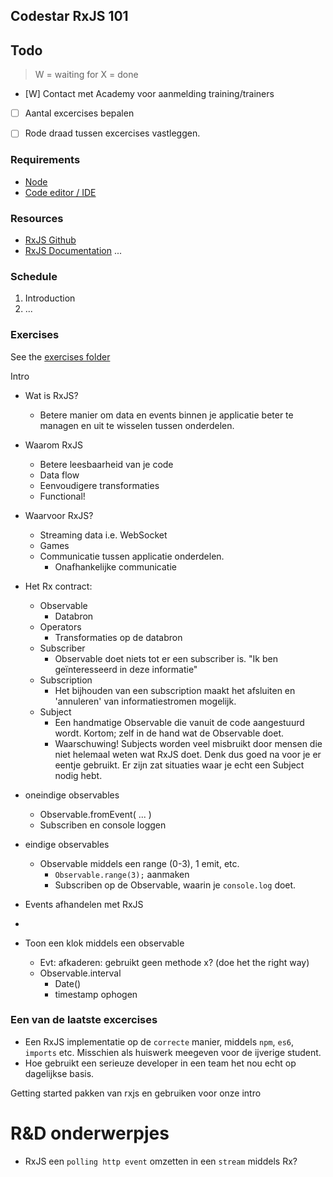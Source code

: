## Codestar RxJS 101

## Todo
> W = waiting for
> X = done

- [W] Contact met Academy voor aanmelding training/trainers
- [ ] Aantal excercises bepalen
- [ ] Rode draad tussen excercises vastleggen.


### Requirements
* [Node](https://nodejs.org/en/download/)
* [Code editor / IDE](https://code.visualstudio.com/Download)

### Resources
* [RxJS Github](https://github.com/reactivex/rxjs)
* [RxJS Documentation](http://reactivex.io/rxjs/)
...

### Schedule
1. Introduction
2. ...

### Exercises
See the [exercises folder](exercises/README.md)


Intro
- Wat is RxJS? 
    - Betere manier om data en events binnen je applicatie beter te managen en uit te wisselen tussen onderdelen.
- Waarom RxJS
    - Betere leesbaarheid van je code
    - Data flow
    - Eenvoudigere transformaties
    - Functional!
- Waarvoor RxJS?
    - Streaming data i.e. WebSocket
    - Games
    - Communicatie tussen applicatie onderdelen.
        - Onafhankelijke communicatie

- Het Rx contract:
    - Observable
        - Databron
    - Operators
        - Transformaties op de databron
    - Subscriber
        - Observable doet niets tot er een subscriber is. "Ik ben geïnteresseerd in deze informatie"
    - Subscription
        - Het bijhouden van een subscription maakt het afsluiten en 'annuleren' van informatiestromen mogelijk.
    - Subject
        - Een handmatige Observable die vanuit de code aangestuurd wordt. Kortom; zelf in de hand wat de Observable doet.
        - Waarschuwing! Subjects worden veel misbruikt door mensen die niet helemaal weten wat RxJS doet. Denk dus goed na voor je er eentje gebruikt. Er zijn zat situaties waar je echt een Subject nodig hebt.

- oneindige observables
    - Observable.fromEvent( ... )
    - Subscriben en console loggen

- eindige observables
    - Observable middels een range (0-3), 1 emit, etc.
        - `Observable.range(3);` aanmaken
        - Subscriben op de Observable, waarin je `console.log` doet.

- Events afhandelen met RxJS

- 

- Toon een klok middels een observable
    - Evt: afkaderen: gebruikt geen methode x? (doe het the right way)
    - Observable.interval
        - Date()
        - timestamp ophogen

### Een van de laatste excercises
- Een RxJS implementatie op de `correcte` manier, middels `npm`, `es6`, `imports` etc. Misschien als huiswerk meegeven voor de ijverige student.
- Hoe gebruikt een serieuze developer in een team het nou echt op dagelijkse basis.

Getting started pakken van rxjs en gebruiken voor onze intro

# R&D onderwerpjes
- RxJS een `polling http event` omzetten in een `stream` middels Rx?

